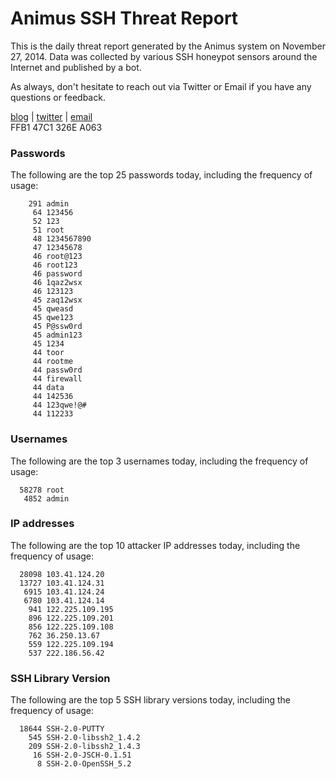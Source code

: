 # Animus SSH Threat Report

This is the daily threat report generated by the Animus system on November 27, 2014. Data was collected by various SSH honeypot sensors around the Internet and published by a bot.  

As always, don't hesitate to reach out via Twitter or Email if you have any questions or feedback.  

[blog](http://morris.guru) | [twitter](https://twitter.com/andrew___morris) | [email](mailto:andrew@morris.guru)  
FFB1 47C1 326E A063  
### Passwords
The following are the top 25 passwords today, including the frequency of usage:
```
    291 admin
     64 123456
     52 123
     51 root
     48 1234567890
     47 12345678
     46 root@123
     46 root123
     46 password
     46 1qaz2wsx
     46 123123
     45 zaq12wsx
     45 qweasd
     45 qwe123
     45 P@ssw0rd
     45 admin123
     45 1234
     44 toor
     44 rootme
     44 passw0rd
     44 firewall
     44 data
     44 142536
     44 123qwe!@#
     44 112233
```

### Usernames
The following are the top 3 usernames today, including the frequency of usage:
```
  58278 root
   4852 admin
```

### IP addresses
The following are the top 10 attacker IP addresses today, including the frequency of usage:
```
  28098 103.41.124.20
  13727 103.41.124.31
   6915 103.41.124.24
   6780 103.41.124.14
    941 122.225.109.195
    896 122.225.109.201
    856 122.225.109.108
    762 36.250.13.67
    559 122.225.109.194
    537 222.186.56.42
```

### SSH Library Version
The following are the top 5 SSH library versions today, including the frequency of usage:
```
  18644 SSH-2.0-PUTTY
    545 SSH-2.0-libssh2_1.4.2
    209 SSH-2.0-libssh2_1.4.3
     16 SSH-2.0-JSCH-0.1.51
      8 SSH-2.0-OpenSSH_5.2
```
